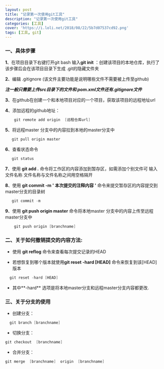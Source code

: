 ```yaml
---
layout: post
title: "记录第一次使用git工具"
description: "记录第一次使用git工具"
categories: [工具]
cover: 'https://i.loli.net/2018/08/22/5b7d07537cd92.png'
tags: [工具, git]
---
```

### 一、具体步骤
**1**、在项目目录下右键打开git bash  输入**git init** ：创建该项目的本地仓库，执行了该步骤后会在该项目目录下生成 .git的隐藏文件夹

**2**、编辑 .gitignore (该文件主要功能是说明哪些文件不需要被上传至github)

***注一般只需要上传src目录下的文件和 pom.xml文件还有.gitignore文件***

**3**、在github在创建一个和本地项目对应的一个项目，获取该项目的远程地址url

**4**、添加远程的github地址：
```Java
    git remote add origin  [远程仓库url]

```


**5**、将远程master 分支中的内容拉到本地的master分支中
```Java
   git pull origin master

```


**6**、查看状态命令
```Java
   git status

```

**7**、使用   **git add .** 命令将工作区的内容添加到暂存区，如需添加个别文件可 输入文件名称 文件名称与文件名称之间用空格隔开

**8**、使用 **git commit -m ' 本次提交的注释内容 '**  命令来提交暂存区的内容提交到 master分支的目录树
```Java
   git commit -m 

```

**9**、使用 **git push origin master** 命令将本地master 分支中的内容上传至远程master分支中
```Java
    git push origin [branchname]

```

### 二、关于如何撤销提交的内容方法:
- 使用 **git reflog** 命令来查看每次提交记录的HEAD

- 若想恢复到哪个版本就使用**git reset -hard  [HEAD]** 命令来恢复到该[HEAD]版本

```Java
  git reset -hard [HEAD]
```

- 其中**-hard** 选项是将本地master分支和远程master分支内容都更改.


### 三、关于分支的使用
- 创建分支：

```Java
  git branch [branchname]
```
- 切换分支：

```Java
git checkout  [branchname]
```
- 合并分支：

```Java
git merge  [branchname]  origin  [branchname]
```



     



